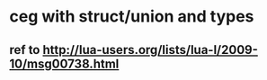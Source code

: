 # ceg with struct/union and types

## ref to http://lua-users.org/lists/lua-l/2009-10/msg00738.html
